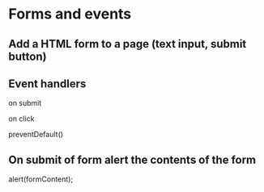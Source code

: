 # Forms and events

## Add a HTML form to a page (text input, submit button)

## Event handlers

on submit

on click

preventDefault()

## On submit of form alert the contents of the form

alert(formContent);
